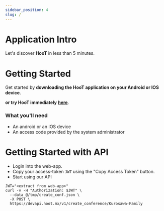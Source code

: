 ```yaml
---
sidebar_position: 4
slug: /
---
```


# Application Intro

Let's discover **HooT** in less than 5 minutes.

# Getting Started

Get started by **downloading the HooT application on your Android or IOS device**.

**or try HooT immediately** **[here](https://dev.hoot.mx/)**.

### What you'll need

- An android or an IOS device
- An access code provided by the system administrator

# Getting Started with API

- Login into the web-app.
- Copy your access-token `JWT` using the "Copy Access Token" button.
- Start using our API

```shell
JWT="<extract from web-app>"
curl -v -H "Authorization: $JWT" \
  --data @/tmp/create_conf.json \
  -X POST \
  https://devapi.hoot.mx/v1/create_conference/Kurosawa-Family
```

<!-- ## Generate a new site

Generate a new Docusaurus site using the **classic template**.

The classic template will automatically be added to your project after you run the command:

```bash
npm init docusaurus@latest my-website classic
```

You can type this command into Command Prompt, Powershell, Terminal, or any other integrated terminal of your code editor.

The command also installs all necessary dependencies you need to run Docusaurus. -->

<!-- ## Start your site

Run the development server:

```bash
cd my-website
npm run start
```

The `cd` command changes the directory you're working with. In order to work with your newly created Docusaurus site, you'll need to navigate the terminal there.

The `npm run start` command builds your website locally and serves it through a development server, ready for you to view at http://localhost:3000/. -->

<!-- Open `docs/intro.md` (this page) and edit some lines: the site **reloads automatically** and displays your changes. -->
